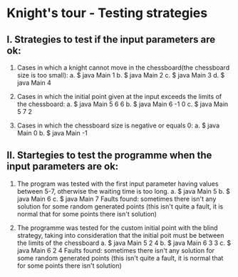 # Knight's tour - Testing strategies

## I. Strategies to test if the input parameters are ok:
1. Cases in which a knight cannot move in the chessboard(the chessboard size is too small):
	a. $ java Main 1
	b. $ java Main 2
	c. $ java Main 3
	d. $ java Main 4

2. Cases in which the initial point given at the input exceeds the limits of the chessboard:
	a. $ java Main 5 6 6
	b. $ java Main 6 -1 0
	c. $ java Main 5 7 2

3. Cases in which the chessboard size is negative or equals 0:
	a. $ java Main 0
	b. $ java Main -1 


## II. Startegies to test the programme when the input parameters are ok:
1. The program was tested with the first input parameter having values between 5-7,
otherwise the waiting time is too long.
	a. $ java Main 5
	b. $ java Main 6
	c. $ java Main 7
	Faults found: sometimes there isn't any solution for some random generated points
	(this isn't quite a fault, it is normal that for some points there isn't solution)

2. The programme was tested for the custom initial point with the blind strategy,
taking into consideration that the initial poit must be between the limits of the chessboard
	a. $ java Main 5 2 4
	b. $ java Main 6 3 3
	c. $ java Main 6 2 4 
	Faults found: sometimes there isn't any solution for some random generated points
	(this isn't quite a fault, it is normal that for some points there isn't solution)
